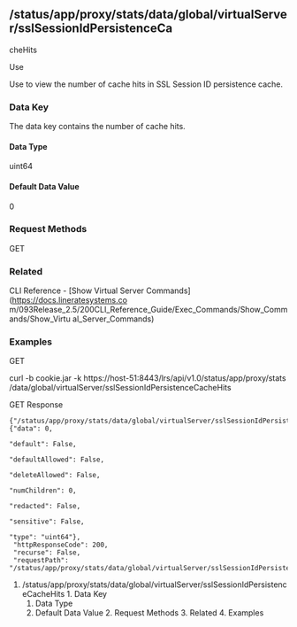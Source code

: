 ## /status/app/proxy/stats/data/global/virtualServer/sslSessionIdPersistenceCa
cheHits

Use

Use to view the number of cache hits in SSL Session ID persistence cache.

### Data Key

The data key contains the number of cache hits.

#### Data Type

uint64

#### Default Data Value

0

### Request Methods

GET

### Related

CLI Reference - [Show Virtual Server Commands](https://docs.lineratesystems.co
m/093Release_2.5/200CLI_Reference_Guide/Exec_Commands/Show_Commands/Show_Virtu
al_Server_Commands)

### Examples

GET

curl -b cookie.jar -k https://host-51:8443/lrs/api/v1.0/status/app/proxy/stats
/data/global/virtualServer/sslSessionIdPersistenceCacheHits

GET Response

    
    {"/status/app/proxy/stats/data/global/virtualServer/sslSessionIdPersistenceCacheHits": {"data": 0,
                                                                                             "default": False,
                                                                                             "defaultAllowed": False,
                                                                                             "deleteAllowed": False,
                                                                                             "numChildren": 0,
                                                                                             "redacted": False,
                                                                                             "sensitive": False,
                                                                                             "type": "uint64"},
     "httpResponseCode": 200,
     "recurse": False,
     "requestPath": "/status/app/proxy/stats/data/global/virtualServer/sslSessionIdPersistenceCacheHits"}
    

  1. /status/app/proxy/stats/data/global/virtualServer/sslSessionIdPersistenceCacheHits
    1. Data Key
      1. Data Type
      2. Default Data Value
    2. Request Methods
    3. Related
    4. Examples


